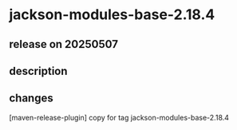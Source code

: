 # jackson-modules-base-2.18.4

## release on 20250507
## description
## changes
[maven-release-plugin] copy for tag jackson-modules-base-2.18.4

